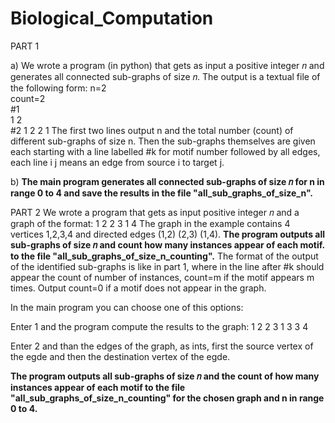 # Biological_Computation
PART 1

a) We wrote a program (in python) that gets as input a positive integer 𝑛 and generates all connected sub-graphs of size 𝑛.
The output is a textual file of the following form:
    n=2                                                                                                  
    count=2                                                                 
    #1                                                            
    1 2                                              
    #2
    1 2
    2 1
The first two lines output n and the total number (count) of different sub-graphs of size n.
Then the sub-graphs themselves are given each starting with a line labelled #k for motif number followed by all edges,
each line i j means an edge from source i to target j.

b) **The main program generates all connected sub-graphs of size 𝑛 for n in range 0 to 4 and save the results in the file "all_sub_graphs_of_size_n".**


PART 2
We wrote a program that gets as input positive integer 𝑛 and a graph of the format:
    1 2
    2 3
    1 4
The graph in the example contains 4 vertices 1,2,3,4 and directed edges (1,2) (2,3) (1,4).
**The program outputs all sub-graphs of size 𝑛 and count how many instances appear of each motif. to the file "all_sub_graphs_of_size_n_counting".**
The format of the output of the identified sub-graphs is like in part 1,
where in the line after #k should appear the count of number of instances, 
count=m if the motif appears m times. 
Output count=0 if a motif does not appear in the graph.

In the main program you can choose one of this options:

  Enter 1 and the program compute the results to the graph:
          1 2
          2 3
          1 3
          3 4
        
  Enter 2 and than the edges of the graph, as ints, first the source vertex of the egde and then the destination vertex of the egde. 
  
**The program outputs all sub-graphs of size 𝑛 and the count of  how many instances appear of each motif to the file "all_sub_graphs_of_size_n_counting"
for the chosen graph and n in range 0 to 4.**
